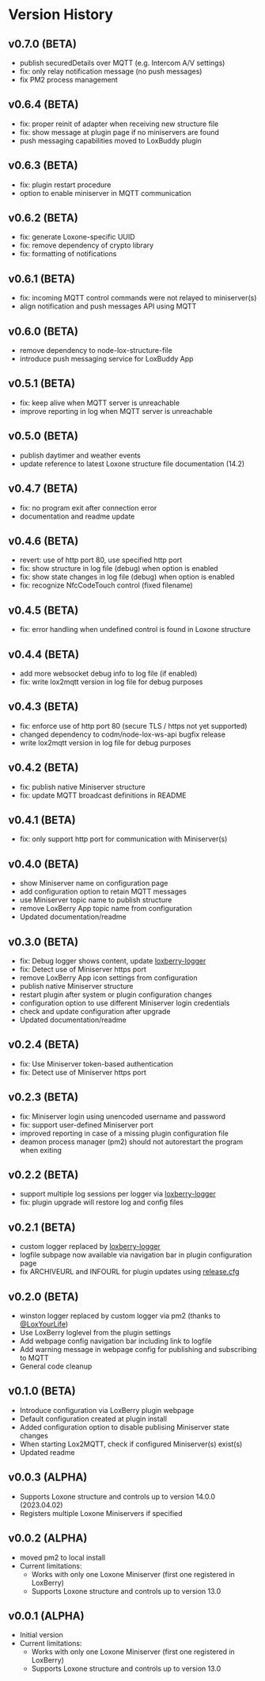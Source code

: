 # Version History

## v0.7.0 (BETA)

 * publish securedDetails over MQTT (e.g. Intercom A/V settings)
 * fix: only relay notification message (no push messages)
 * fix PM2 process management

## v0.6.4 (BETA)

 * fix: proper reinit of adapter when receiving new structure file
 * fix: show message at plugin page if no miniservers are found
 * push messaging capabilities moved to LoxBuddy plugin

## v0.6.3 (BETA)

 * fix: plugin restart procedure
 * option to enable miniserver in MQTT communication

## v0.6.2 (BETA)

 * fix: generate Loxone-specific UUID
 * fix: remove dependency of crypto library
 * fix: formatting of notifications

## v0.6.1 (BETA)

 * fix: incoming MQTT control commands were not relayed to miniserver(s)
 * align notification and push messages API using MQTT

## v0.6.0 (BETA)

 * remove dependency to node-lox-structure-file
 * introduce push messaging service for LoxBuddy App

## v0.5.1 (BETA)

 * fix: keep alive when MQTT server is unreachable
 * improve reporting in log when MQTT server is unreachable

## v0.5.0 (BETA)

 * publish daytimer and weather events
 * update reference to latest Loxone structure file documentation (14.2)

## v0.4.7 (BETA)

 * fix: no program exit after connection error
 * documentation and readme update

## v0.4.6 (BETA)

 * revert: use of http port 80, use specified http port
 * fix: show structure in log file (debug) when option is enabled
 * fix: show state changes in log file (debug) when option is enabled
 * fix: recognize NfcCodeTouch control (fixed filename)

## v0.4.5 (BETA)

 * fix: error handling when undefined control is found in Loxone structure

## v0.4.4 (BETA)

 * add more websocket debug info to log file (if enabled)
 * fix: write lox2mqtt version in log file for debug purposes

## v0.4.3 (BETA)

 * fix: enforce use of http port 80 (secure TLS / https not yet supported)
 * changed dependency to codm/node-lox-ws-api bugfix release
 * write lox2mqtt version in log file for debug purposes

## v0.4.2 (BETA)

 * fix: publish native Miniserver structure
 * fix: update MQTT broadcast definitions in README

## v0.4.1 (BETA)

 * fix: only support http port for communication with Miniserver(s)

## v0.4.0 (BETA)

 * show Miniserver name on configuration page
 * add configuration option to retain MQTT messages
 * use Miniserver topic name to publish structure
 * remove LoxBerry App topic name from configuration
 * Updated documentation/readme

## v0.3.0 (BETA)

 * fix: Debug logger shows content, update [loxberry-logger](https://github.com/nufke/loxberry-logger)
 * fix: Detect use of Miniserver https port
 * remove LoxBerry App icon settings from configuration
 * publish native Miniserver structure
 * restart plugin after system or plugin configuration changes
 * configuration option to use different Miniserver login credentials
 * check and update configuration after upgrade
 * Updated documentation/readme

## v0.2.4 (BETA)

 * fix: Use Miniserver token-based authentication
 * fix: Detect use of Miniserver https port

## v0.2.3 (BETA)

 * fix: Miniserver login using unencoded username and password
 * fix: support user-defined Miniserver port
 * improved reporting in case of a missing plugin configuration file
 * deamon process manager (pm2) should not autorestart the program when exiting

## v0.2.2 (BETA)

 * support multiple log sessions per logger via [loxberry-logger](https://github.com/nufke/loxberry-logger)
 * fix: plugin upgrade will restore log and config files

## v0.2.1 (BETA)

 * custom logger replaced by [loxberry-logger](https://github.com/nufke/loxberry-logger)
 * logfile subpage now available via navigation bar in plugin configuration page
 * fix ARCHIVEURL and INFOURL for plugin updates using [release.cfg](release.cfg)

## v0.2.0 (BETA)

 * winston logger replaced by custom logger via pm2 (thanks to [@LoxYourLife](https://github.com/LoxYourLife))
 * Use LoxBerry loglevel from the plugin settings
 * Add webpage config navigation bar including link to logfile
 * Add warning message in webpage config for publishing and subscribing to MQTT
 * General code cleanup

## v0.1.0 (BETA)

 * Introduce configuration via LoxBerry plugin webpage
 * Default configuration created at plugin install
 * Added configuration option to disable publising Miniserver state changes
 * When starting Lox2MQTT, check if configured Miniserver(s) exist(s)
 * Updated readme

## v0.0.3 (ALPHA)

 * Supports Loxone structure and controls up to version 14.0.0 (2023.04.02)
 * Registers multiple Loxone Miniservers if specified

## v0.0.2 (ALPHA)

 * moved pm2 to local install
 * Current limitations:
    * Works with only one Loxone Miniserver (first one registered in LoxBerry)
    * Supports Loxone structure and controls up to version 13.0

## v0.0.1 (ALPHA)

 * Initial version
 * Current limitations:
    * Works with only one Loxone Miniserver (first one registered in LoxBerry)
    * Supports Loxone structure and controls up to version 13.0
